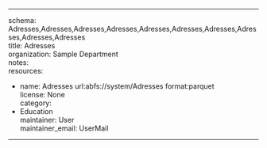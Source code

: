


---  
schema: Adresses,Adresses,Adresses,Adresses,Adresses,Adresses,Adresses,Adresses,Adresses,Adresses  
title: Adresses  
organization: Sample Department  
notes:   
resources:  
- name: Adresses 
 url:abfs://system/Adresses 
 format:parquet  
license: None  
category:
 - Education  
maintainer: User  
maintainer_email: UserMail  
---